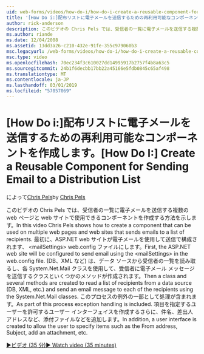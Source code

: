 ```yaml
---
uid: web-forms/videos/how-do-i/how-do-i-create-a-reusable-component-for-sending-email-to-a-distribution-list
title: '[How Do i:]配布リストに電子メールを送信するための再利用可能なコンポーネントの作成 |Microsoft Docs'
author: rick-anderson
description: このビデオの Chris Pels では、受信者の一覧に電子メールを送信する複数の web ページと web サイトで使用できるコンポーネントを作成する方法を示します。 Firs.
ms.author: riande
ms.date: 12/04/2008
ms.assetid: 13dd3a26-c210-432e-91fe-355c979060b3
msc.legacyurl: /web-forms/videos/how-do-i/how-do-i-create-a-reusable-component-for-sending-email-to-a-distribution-list
msc.type: video
ms.openlocfilehash: 70ec234f3c610027dd14995917b2757f4b8a63c5
ms.sourcegitcommit: 24b1f6decbb17bb22a45166e5fdb0845c65af498
ms.translationtype: MT
ms.contentlocale: ja-JP
ms.lasthandoff: 03/01/2019
ms.locfileid: "57057069"
---
```

<a name="how-do-i-create-a-reusable-component-for-sending-email-to-a-distribution-list"></a><span data-ttu-id="94bc0-104">[How Do i:]配布リストに電子メールを送信するための再利用可能なコンポーネントを作成します。</span><span class="sxs-lookup"><span data-stu-id="94bc0-104">[How Do I:] Create a Reusable Component for Sending Email to a Distribution List</span></span>
====================
<span data-ttu-id="94bc0-105">によって[Chris Pels](https://twitter.com/chrispels)</span><span class="sxs-lookup"><span data-stu-id="94bc0-105">by [Chris Pels](https://twitter.com/chrispels)</span></span>

<span data-ttu-id="94bc0-106">このビデオの Chris Pels では、受信者の一覧に電子メールを送信する複数の web ページと web サイトで使用できるコンポーネントを作成する方法を示します。</span><span class="sxs-lookup"><span data-stu-id="94bc0-106">In this video Chris Pels shows how to create a component that can be used on multiple web pages and web sites that sends emails to a list of recipients.</span></span> <span data-ttu-id="94bc0-107">最初に、ASP.NET web サイトが電子メールを使用して送信で構成されます、 &lt;mailSettings&gt; web.config ファイルにします。</span><span class="sxs-lookup"><span data-stu-id="94bc0-107">First, the ASP.NET web site will be configured to send email using the &lt;mailSettings&gt; in the web.config file.</span></span> <span data-ttu-id="94bc0-108">(DB、XML など) は、データ ソースから受信者の一覧を読み取るし、各 System.Net.Mail クラスを使用して、受信者に電子メール メッセージを送信するクラスといくつかのメソッドが作成されます。</span><span class="sxs-lookup"><span data-stu-id="94bc0-108">Then a class and several methods are created to read a list of recipients from a data source (DB, XML, etc.) and send an email message to each of the recipients using the System.Net.Mail classes.</span></span> <span data-ttu-id="94bc0-109">このプロセスの例外の一部として処理が含まれます。</span><span class="sxs-lookup"><span data-stu-id="94bc0-109">As part of this process exception handling is included.</span></span> <span data-ttu-id="94bc0-110">項目を指定するユーザーを許可するユーザー インターフェイスを作成するさらに、件名、差出人アドレスなど、添付ファイルなどを追加します。</span><span class="sxs-lookup"><span data-stu-id="94bc0-110">In addition, a user interface is created to allow the user to specify items such as the From address, Subject, add an attachment, etc.</span></span>

[<span data-ttu-id="94bc0-111">&#9654;ビデオ (35 分)</span><span class="sxs-lookup"><span data-stu-id="94bc0-111">&#9654; Watch video (35 minutes)</span></span>](https://channel9.msdn.com/Blogs/ASP-NET-Site-Videos/how-do-i-create-a-reusable-component-for-sending-email-to-a-distribution-list)
